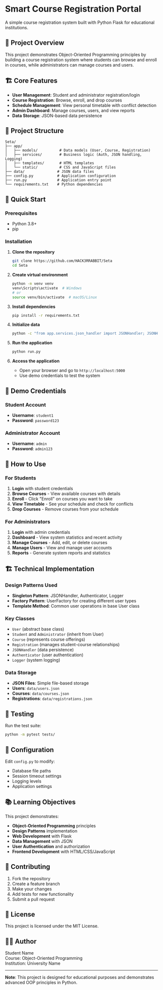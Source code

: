 # Smart Course Registration Portal

A simple course registration system built with Python Flask for educational institutions.

## 🎯 Project Overview

This project demonstrates Object-Oriented Programming principles by building a course registration system where students can browse and enroll in courses, while administrators can manage courses and users.

## 🏗️ Core Features

- **User Management**: Student and administrator registration/login
- **Course Registration**: Browse, enroll, and drop courses
- **Schedule Management**: View personal timetable with conflict detection
- **Admin Dashboard**: Manage courses, users, and view reports
- **Data Storage**: JSON-based data persistence

## 📁 Project Structure

```
Seta/
├── app/
│   ├── models/          # Data models (User, Course, Registration)
│   ├── services/        # Business logic (Auth, JSON handling, Logging)
│   ├── templates/       # HTML templates
│   └── static/          # CSS and JavaScript files
├── data/               # JSON data files
├── config.py           # Application configuration
├── run.py              # Application entry point
└── requirements.txt    # Python dependencies
```

## 🚀 Quick Start

### Prerequisites
- Python 3.8+
- pip

### Installation

1. **Clone the repository**
   ```bash
   git clone https://github.com/HACK3RRABBIT/Seta
   cd Seta
   ```

2. **Create virtual environment**
   ```bash
   python -m venv venv
   venv\Scripts\activate  # Windows
   # or
   source venv/bin/activate  # macOS/Linux
   ```

3. **Install dependencies**
   ```bash
   pip install -r requirements.txt
   ```

4. **Initialize data**
   ```bash
   python -c "from app.services.json_handler import JSONHandler; JSONHandler.initialize_data()"
   ```

5. **Run the application**
   ```bash
   python run.py
   ```

6. **Access the application**
   - Open your browser and go to `http://localhost:5000`
   - Use demo credentials to test the system

## 👥 Demo Credentials

### Student Account
- **Username**: `student1`
- **Password**: `password123`

### Administrator Account
- **Username**: `admin`
- **Password**: `admin123`

## 🎯 How to Use

### For Students
1. **Login** with student credentials
2. **Browse Courses** - View available courses with details
3. **Enroll** - Click "Enroll" on courses you want to take
4. **View Timetable** - See your schedule and check for conflicts
5. **Drop Courses** - Remove courses from your schedule

### For Administrators
1. **Login** with admin credentials
2. **Dashboard** - View system statistics and recent activity
3. **Manage Courses** - Add, edit, or delete courses
4. **Manage Users** - View and manage user accounts
5. **Reports** - Generate system reports and statistics

## 🏗️ Technical Implementation

### Design Patterns Used
- **Singleton Pattern**: JSONHandler, Authenticator, Logger
- **Factory Pattern**: UserFactory for creating different user types
- **Template Method**: Common user operations in base User class

### Key Classes
- `User` (abstract base class)
- `Student` and `Administrator` (inherit from User)
- `Course` (represents course offerings)
- `Registration` (manages student-course relationships)
- `JSONHandler` (data persistence)
- `Authenticator` (user authentication)
- `Logger` (system logging)

### Data Storage
- **JSON Files**: Simple file-based storage
- **Users**: `data/users.json`
- **Courses**: `data/courses.json`
- **Registrations**: `data/registrations.json`

## 🧪 Testing

Run the test suite:
```bash
python -m pytest tests/
```

## 🔧 Configuration

Edit `config.py` to modify:
- Database file paths
- Session timeout settings
- Logging levels
- Application settings

## 📚 Learning Objectives

This project demonstrates:
- **Object-Oriented Programming** principles
- **Design Patterns** implementation
- **Web Development** with Flask
- **Data Management** with JSON
- **User Authentication** and authorization
- **Frontend Development** with HTML/CSS/JavaScript

## 🤝 Contributing

1. Fork the repository
2. Create a feature branch
3. Make your changes
4. Add tests for new functionality
5. Submit a pull request

## 📄 License

This project is licensed under the MIT License.

## 👨‍💻 Author

Student Name  
Course: Object-Oriented Programming  
Institution: University Name

---


**Note**: This project is designed for educational purposes and demonstrates advanced OOP principles in Python. 


